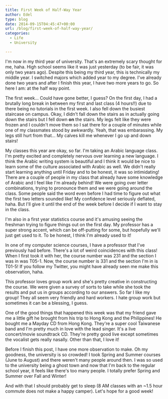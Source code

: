 ```yaml
---
title: First Week of Half-Way Year
author: Edel
type: blog
date: 2014-09-15T04:45:47+00:00
url: /blog/first-week-of-half-way-year/
categories:
  - Life
  - University

---
```

I'm now in my third year of university. That's an extremely scary thought for me, haha. High school seems like it was just yesterday (to be fair, it was only two years ago). Despite this being my third year, this is technically my middle year. I switched majors which added year to my degree. I've already done two years and after I finish this year, I have two more years to go. So here I am: at the half way point.

The first week... Could have gone better, I guess? On the first day, I had a brutally long break in between my first and last class (4 hours!!) due to there being no tutorials in the first week. I also fell down the busiest staircase on campus. Okay, I didn't fall down the stairs as in actually going down the stairs but I fell down **on** the stairs. My legs felt like they were frozen and I couldn't move them so I sat there for a couple of minutes while one of my classmates stood by awkwardly. Yeah, that was embarassing. My legs still hurt from that... My calves kill me whenever I go up and down stairs!

My classes this year are okay, so far. I'm taking an Arabic language class. I'm pretty excited and completely nervous over learning a new language. I think the Arabic writing system is beautiful and I think it would be nice to learn some of the culture associated with Arabic as well. We didn't really start learning anything until Friday and to be honest, it was so intimidating! There are a couple of people in my class that already have some knowledge of Arabic and I feel like I'm already behind! We were going over letter combinations, trying to pronounce them and we were going around the class. Some people said the word even before I had time to figure out what the first two letters sounded like! My confidence level seriously deflated, haha. But I'll give it until the end of the week before I decide if I want to stay in the class.

I'm also in a first year statistics course and it's amusing seeing the freshman trying to figure things out on the first day. My professor has a super strong accent, which can be off-putting for some, but hopefully we'll just get used to it. To be honest, I think I'm already used to it!

In one of my computer science courses, I have a professor that I've previously had before. There's a lot of weird coincidences with this class! When I first took it with her, the course number was 231 and the section I was in was T05-1. Now, the course number is 331 and the section I'm in is T01-5! If you follow my Twitter, you might have already seen me make this observation, haha.

This professor loves group work and she's pretty creative in constructing the course. We were given a survey of sorts to take while she took the results and put us in groups according to our answers. So far I like my group! They all seem very friendly and hard workers. I hate group work but sometimes it can be a blessing, I guess.

One of the good things that happened this week was that my friend gave me a little gift he brought from his trip to Hong Kong and the Philippines! He bought me a Mayday CD from Hong Kong. They're a super cool Taiwanese band and I'm pretty much in love with the lead singer. It's a live concert/movie soundtrack CD. They're pretty good live except sometimes the vocalist gets really nasally. Other than that, I love it!

Before I finish this post, I have one more observation to make. Oh my goodness, the university is so crowded! I took Spring and Summer courses (June to August) and there weren't many people around then. I was so used to the university being a ghost town and now that I'm back to the regular school year, it feels like there's too many people. I totally prefer Spring and Summer over Fall and Winter! 

And with that I should probably get to sleep (8 AM classes with an ~1.5 hour commute does not make a happy camper). Let's hope for a good week!


